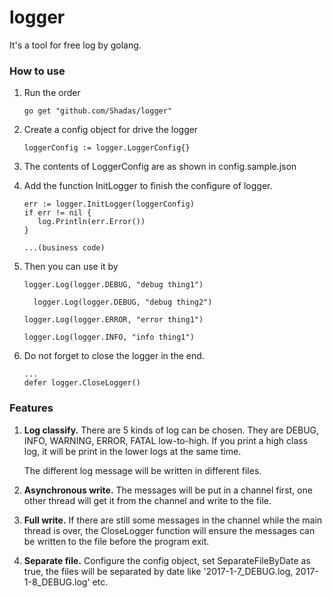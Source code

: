 # logger
It's a tool for free log by golang.



### How to use

1. Run the order 

    ```
    go get "github.com/Shadas/logger"
    ```

2. Create a config object for drive the logger

   ```
   loggerConfig := logger.LoggerConfig{}
   ```

3. The contents of  LoggerConfig are as shown in config.sample.json

4. Add the function InitLogger to finish the configure of logger.

   ```
   err := logger.InitLogger(loggerConfig)
   if err != nil {
      log.Println(err.Error())
   }

   ...(business code)
   ```

5. Then you can use it by 

	```
    logger.Log(logger.DEBUG, "debug thing1")

	  logger.Log(logger.DEBUG, "debug thing2")

    logger.Log(logger.ERROR, "error thing1")

    logger.Log(logger.INFO, "info thing1")
    ```

6. Do not forget to close the logger in the end.

   ```
   ...
   defer logger.CloseLogger()
   ```



### Features

1. **Log classify.** There are 5 kinds of log can be chosen. They are DEBUG, INFO, WARNING, ERROR, FATAL low-to-high. If you print a high class log, it will be print in the lower logs at the same time.

   The different log message will be written in different files.

2. **Asynchronous write.** The messages will be put in a channel first, one other thread will get it from the channel and write to the file. 

3. **Full write.** If there are still some messages in the channel while the main thread is over, the CloseLogger function will ensure the messages can be written to the file before the program exit.

4. **Separate file.** Configure the config object, set SeparateFileByDate as true, the files will be separated by date like '2017-1-7_DEBUG.log, 2017-1-8_DEBUG.log' etc.




